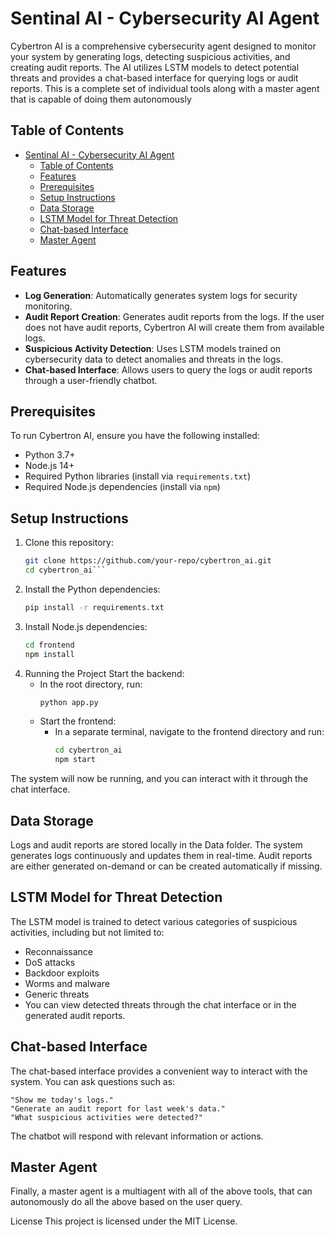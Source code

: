 # Sentinal AI - Cybersecurity AI Agent

Cybertron AI is a comprehensive cybersecurity agent designed to monitor your system by generating logs, detecting suspicious activities, and creating audit reports. The AI utilizes LSTM models to detect potential threats and provides a chat-based interface for querying logs or audit reports.
This is a complete set of individual tools along with a master agent that is capable of doing them autonomously

## Table of Contents

- [Sentinal AI - Cybersecurity AI Agent](#sentinal-ai---cybersecurity-ai-agent)
  - [Table of Contents](#table-of-contents)
  - [Features](#features)
  - [Prerequisites](#prerequisites)
  - [Setup Instructions](#setup-instructions)
  - [Data Storage](#data-storage)
  - [LSTM Model for Threat Detection](#lstm-model-for-threat-detection)
  - [Chat-based Interface](#chat-based-interface)
  - [Master Agent](#master-agent)
    
## Features

- **Log Generation**: Automatically generates system logs for security monitoring.
- **Audit Report Creation**: Generates audit reports from the logs. If the user does not have audit reports, Cybertron AI will create them from available logs.
- **Suspicious Activity Detection**: Uses LSTM models trained on cybersecurity data to detect anomalies and threats in the logs.
- **Chat-based Interface**: Allows users to query the logs or audit reports through a user-friendly chatbot.

## Prerequisites

To run Cybertron AI, ensure you have the following installed:

- Python 3.7+
- Node.js 14+
- Required Python libraries (install via `requirements.txt`)
- Required Node.js dependencies (install via `npm`)

## Setup Instructions

1. Clone this repository:
   ```bash
   git clone https://github.com/your-repo/cybertron_ai.git
   cd cybertron_ai```
2. Install the Python dependencies:
    ```bash
    pip install -r requirements.txt
3. Install Node.js dependencies:
    ```bash
    cd frontend
    npm install
4. Running the Project
    Start the backend: 
    - In the root directory, run:
        ```bash
        python app.py
    - Start the frontend: 
      - In a separate terminal, navigate to the frontend directory and run:
        ```bash
        cd cybertron_ai
        npm start
The system will now be running, and you can interact with it through the chat interface.

## Data Storage
Logs and audit reports are stored locally in the Data folder. The system generates logs continuously and updates them in real-time. Audit reports are either generated on-demand or can be created automatically if missing.

## LSTM Model for Threat Detection
The LSTM model is trained to detect various categories of suspicious activities, including but not limited to:

- Reconnaissance
- DoS attacks
- Backdoor exploits
- Worms and malware
- Generic threats
- You can view detected threats through the chat interface or in the generated audit reports.

## Chat-based Interface
The chat-based interface provides a convenient way to interact with the system. You can ask questions such as:

    "Show me today's logs."
    "Generate an audit report for last week's data."
    "What suspicious activities were detected?"

The chatbot will respond with relevant information or actions.

## Master Agent

Finally, a master agent is a multiagent with all of the above tools, that can autonomously do all the above based on the user query.

License
This project is licensed under the MIT License.



